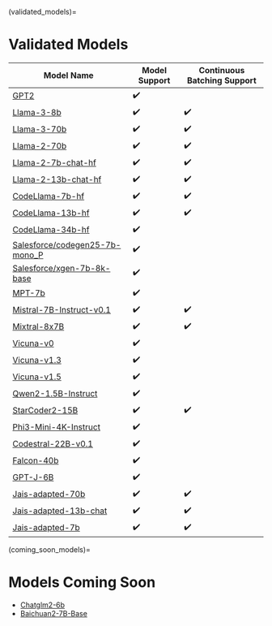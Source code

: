 (validated_models)=
# Validated Models

| Model Name | Model Support | Continuous Batching Support |
| --- | --- | --- |
| [GPT2](https://huggingface.co/openai-community/gpt2) | ✔️ |  |
| [Llama-3-8b](https://huggingface.co/meta-llama/Meta-Llama-3-8B) | ✔️ | ✔️ |
| [Llama-3-70b](https://huggingface.co/meta-llama/Meta-Llama-3-70B) | ✔️ | ✔️ |
| [Llama-2-70b](https://huggingface.co/meta-llama/Llama-2-70b-chat-hf) | ✔️ | ✔️ |
| [Llama-2-7b-chat-hf](https://huggingface.co/meta-llama/Llama-2-7b-chat-hf) | ✔️ | ✔️ |
| [Llama-2-13b-chat-hf](https://huggingface.co/meta-llama/Llama-2-13b-chat-hf) | ✔️ | ✔️ |
| [CodeLlama-7b-hf](https://huggingface.co/codellama/CodeLlama-7b-hf) | ✔️ | ✔️ |
| [CodeLlama-13b-hf](https://huggingface.co/codellama/CodeLlama-13b-hf) | ✔️ | ✔️ |
| [CodeLlama-34b-hf](https://huggingface.co/codellama/CodeLlama-34b-hf) | ✔️ |  |
| [Salesforce/codegen25-7b-mono_P](https://huggingface.co/Salesforce/codegen25-7b-mono_P) | ✔️ |  |
| [Salesforce/xgen-7b-8k-base](https://huggingface.co/Salesforce/xgen-7b-8k-base) | ✔️ |  |
| [MPT-7b](https://huggingface.co/mosaicml/mpt-7b) | ✔️ |  |
| [Mistral-7B-Instruct-v0.1](https://huggingface.co/mistralai/Mistral-7B-Instruct-v0.1) | ✔️ | ✔️ |
| [Mixtral-8x7B](https://huggingface.co/mistralai/Mixtral-8x7B-v0.1) | ✔️ | ✔️ |
| [Vicuna-v0](https://huggingface.co/lmsys/vicuna-13b-delta-v0) | ✔️ |  |
| [Vicuna-v1.3](https://huggingface.co/lmsys/vicuna-13b-v1.3) | ✔️ |  |
| [Vicuna-v1.5](https://huggingface.co/lmsys/vicuna-13b-v1.5) | ✔️ |  |
| [Qwen2-1.5B-Instruct](https://huggingface.co/Qwen/Qwen2-1.5B-Instruct) | ✔️ |  |
| [StarCoder2-15B](https://huggingface.co/bigcode/starcoder2-15b) | ✔️ | ✔️ |
| [Phi3-Mini-4K-Instruct](https://huggingface.co/microsoft/Phi-3-mini-4k-instruct) | ✔️ |  |
| [Codestral-22B-v0.1](https://huggingface.co/mistralai/Codestral-22B-v0.1) | ✔️ |  |
| [Falcon-40b](https://huggingface.co/tiiuae/falcon-40b)  | ✔️ |  |
| [GPT-J-6B](https://huggingface.co/EleutherAI/gpt-j-6b) | ✔️ |  |
| [Jais-adapted-70b](https://huggingface.co/inceptionai/jais-adapted-70b) | ✔️ | ✔️ |
| [Jais-adapted-13b-chat](https://huggingface.co/inceptionai/jais-adapted-13b-chat) | ✔️ | ✔️ |
| [Jais-adapted-7b](https://huggingface.co/inceptionai/jais-adapted-7b) | ✔️ | ✔️ |

(coming_soon_models)=
# Models Coming Soon
 
* [Chatglm2-6b](https://huggingface.co/THUDM/chatglm2-6b)
* [Baichuan2-7B-Base](https://huggingface.co/baichuan-inc/Baichuan2-7B-Base)